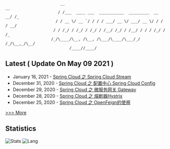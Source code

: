 
```
                        __                                              __ 
                       / /___  ____ ___  ___________  _________  __  __/ /_
                      / / __ \/ __ `/ / / / ___/ __ \/ ___/ __ \/ / / / __/
                     / / /_/ / /_/ / /_/ / /__/ /_/ / /__/ / / / /_/ / /_  
                    /_/\____/\__, /\__, /\___/\____/\___/_/ /_/\__,_/\__/  
                            /____//____/                                                                    
```


## Latest ( Update On  May 09 2021 )
* January 16, 2021 - [Spring Cloud 之 Spring Cloud Stream ](https://logycoco.xyz/2021/028_spring_cloud_notes_stream/) 
* December 31, 2020 - [Spring Cloud 之 配置中心 Spring Cloud Config ](https://logycoco.xyz/2020/027_spring_cloud_notes_config/) 
* December 29, 2020 - [Spring Cloud 之 微服务网关 Gateway](https://logycoco.xyz/2020/026_spring_cloud_notes_gateway/) 
* December 28, 2020 - [Spring Cloud 之 熔断器Hystrix](https://logycoco.xyz/2020/025_spring_cloud_notes_hystrix/) 
* December 25, 2020 - [Spring Cloud 之 OpenFeign的使用](https://logycoco.xyz/2020/024_spring_cloud_notes_feign/) 

[>>> More](https://logycoco.xyz/posts/)
## Statistics
![Stats](https://github-readme-stats.vercel.app/api?username=logycoconut)
![Lang](https://github-readme-stats.vercel.app/api/top-langs/?username=logycoconut&hide=html&layout=compact)
